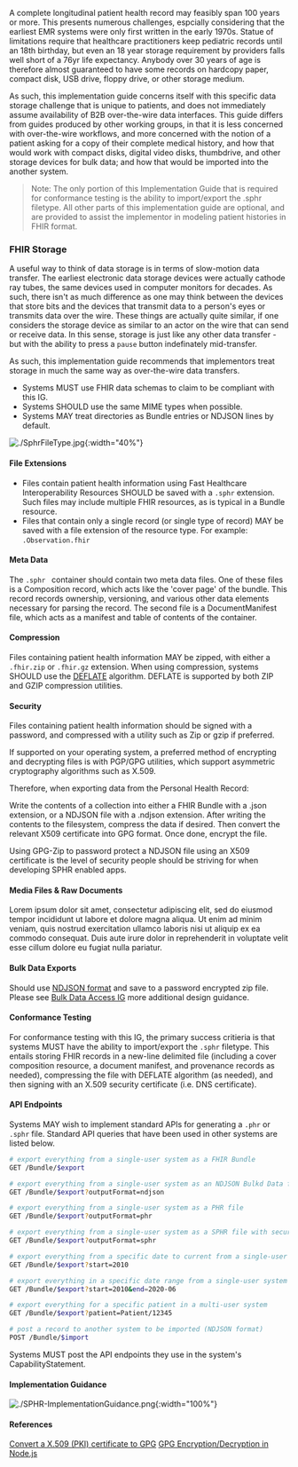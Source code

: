 A complete longitudinal patient health record may feasibly span 100 years or more.  This presents numerous challenges, espcially considering that the earliest EMR systems were only first written in the early 1970s.  Statue of limitations require that healthcare practitioners keep pediatric records until an 18th birthday, but even an 18 year storage requirement by providers falls well short of a 76yr life expectancy.  Anybody over 30 years of age is therefore almost guaranteed to have some records on hardcopy paper, compact disk, USB drive, floppy drive, or other storage medium.  

As such, this implementation guide concerns itself with this specific data storage challenge that is unique to patients, and does not immediately assume availability of B2B over-the-wire data interfaces.  This guide differs from guides produced by other working groups, in that it is less concerned with over-the-wire workflows, and more concerned with the notion of a patient asking for a copy of their complete medical history, and how that would work with compact disks, digital video disks, thumbdrive, and other storage devices for bulk data; and how that would be imported into the another system.  

> Note: The only portion of this Implementation Guide that is required for conformance testing is the ability to import/export the .sphr filetype.  All other parts of this implementation guide are optional, and are provided to assist the implementor in modeling patient histories in FHIR format. 

### FHIR Storage 

A useful way to think of data storage is in terms of slow-motion data transfer.  The earliest electronic data storage devices were actually cathode ray tubes, the same devices used in computer monitors for decades.  As such, there isn't as much difference as one may think between the devices that store bits and the devices that transmit data to a person's eyes or transmits data over the wire.  These things are actually quite similar, if one considers the storage device as similar to an actor on the wire that can send or receive data.  In this sense, storage is just like any other data transfer - but with the ability to press a `pause` button indefinately mid-transfer.  

As such, this implementation guide recommends that implementors treat storage in much the same way as over-the-wire data transfers.  

- Systems MUST use FHIR data schemas to claim to be compliant with this IG.  
- Systems SHOULD use the same MIME types when possible.
- Systems MAY treat directories as Bundle entries or NDJSON lines by default.

![./SphrFileType.jpg](./SphrFileType.jpg){:width="40%"}  

#### File Extensions

- Files contain patient health information using Fast Healthcare Interoperability Resources SHOULD be saved with a `.sphr` extension.  Such files may include multiple FHIR resources, as is typical in a Bundle resource.
- Files that contain only a single record (or single type of record) MAY be saved with a file extension of the resource type.  For example:  `.Observation.fhir` 

#### Meta Data

The `.sphr ` container should contain two meta data files.  One of these files is a Composition record, which acts like the 'cover page' of the bundle.  This record records ownership, versioning, and various other data elements necessary for parsing the record.  The second file is a DocumentManifest file, which acts as a manifest and table of contents of the container.


#### Compression  

Files containing patient health information MAY be zipped, with either a `.fhir.zip` or `.fhir.gz` extension. When using compression, systems SHOULD use the [DEFLATE](https://en.wikipedia.org/wiki/Deflate) algorithm.  DEFLATE is supported by both ZIP and GZIP compression utilities.  

#### Security  

Files containing patient health information should be signed with a password, and compressed with a utility such as Zip or gzip if preferred.  

If supported on your operating system, a preferred method of encrypting and decrypting files is with PGP/GPG utilities, which support asymmetric cryptography algorithms such as X.509.  

Therefore, when exporting data from the Personal Health Record:

Write the contents of a collection into either a FHIR Bundle with a .json extension, or a NDJSON file with a .ndjson extension.  After writing the contents to the filesystem, compress the data if desired.  Then convert the relevant X509 certificate into GPG format.  Once done, encrypt the file.

Using GPG-Zip to password protect a NDJSON file using an X509 certificate is the level of security people should be striving for when developing SPHR enabled apps.  

#### Media Files & Raw Documents

Lorem ipsum dolor sit amet, consectetur adipiscing elit, sed do eiusmod tempor incididunt ut labore et dolore magna aliqua. Ut enim ad minim veniam, quis nostrud exercitation ullamco laboris nisi ut aliquip ex ea commodo consequat. Duis aute irure dolor in reprehenderit in voluptate velit esse cillum dolore eu fugiat nulla pariatur.

#### Bulk Data Exports

Should use [NDJSON format](http://ndjson.org/) and save to a password encrypted zip file.  Please see [Bulk Data Access IG](https://hl7.org/fhir/uv/bulkdata/) more additional design guidance.

#### Conformance Testing

For conformance testing with this IG, the primary success critieria is that systems MUST have the ability to import/export the `.sphr` filetype. This entails storing FHIR records in a new-line delimited file (including a cover composition resource, a document manifest, and provenance records as needed), compressing the file with DEFLATE algorithm (as needed), and then signing with an X.509 security certificate (i.e. DNS certificate). 

#### API Endpoints

Systems MAY wish to implement standard APIs for generating a `.phr` or `.sphr` file.  Standard API queries that have been used in other systems are listed below.

```bash
# export everything from a single-user system as a FHIR Bundle
GET /Bundle/$export

# export everything from a single-user system as an NDJSON Bulkd Data file
GET /Bundle/$export?outputFormat=ndjson

# export everything from a single-user system as a PHR file
GET /Bundle/$export?outputFormat=phr

# export everything from a single-user system as a SPHR file with security
GET /Bundle/$export?outputFormat=sphr

# export everything from a specific date to current from a single-user system
GET /Bundle/$export?start=2010

# export everything in a specific date range from a single-user system
GET /Bundle/$export?start=2010&end=2020-06

# export everything for a specific patient in a multi-user system
GET /Bundle/$export?patient=Patient/12345

# post a record to another system to be imported (NDJSON format)
POST /Bundle/$import
```

Systems MUST post the API endpoints they use in the system's CapabilityStatement.  


#### Implementation Guidance  

![./SPHR-ImplementationGuidance.png](./SPHR-ImplementationGuidance.png){:width="100%"}  

#### References  

[Convert a X.509 (PKI) certificate to GPG](https://www.pengdows.com/2020/06/27/convert-a-x-509-pki-certificate-to-gpg/)
[GPG Encryption/Decryption in Node.js](https://www.npmjs.com/package/gpg)






